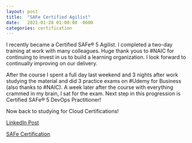 ```yaml
---
layout: post
title:  "SAFe Certified Agilist"
date:   2021-01-28 01:00:00 -0600
categories: certification
---
```


I recently became a Certified SAFe® 5 Agilist. I completed a two-day training at work with many colleagues. Huge thank yous to #NAIC for continuing to invest in us to build a learning organization. I look forward to continually improving on our delivery.

After the course I spent a full day last weekend and 3 nights after work studying the material and did 3 practice exams on #Udemy for Business (also thanks to #NAIC). A week later after the course with everything crammed in my brain, I sat for the exam. Next step in this progression is Certified SAFe® 5 DevOps Practitioner!

Now back to studying for Cloud Certifications!

[LinkedIn Post](https://www.linkedin.com/posts/aaronblythe_certified-safe-5-agilist-was-issued-by-scaled-activity-6762919562800361472-4HZu/)

[SAFe Certification](https://www.credly.com/badges/f6513839-2427-4c06-8741-b427c0b0a882/)

